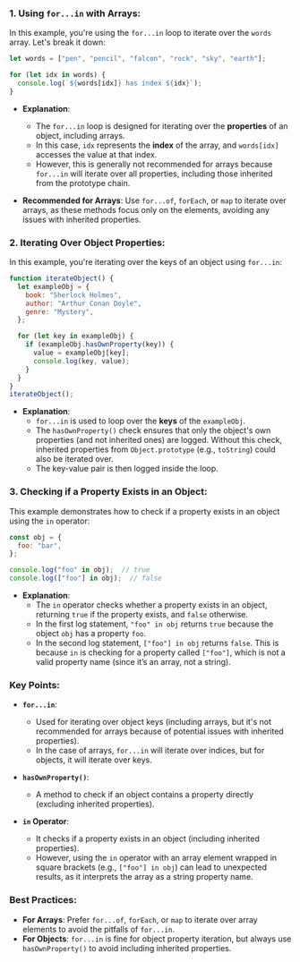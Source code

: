 ### 1. **Using `for...in` with Arrays:**

In this example, you're using the `for...in` loop to iterate over the `words` array. Let's break it down:

```javascript
let words = ["pen", "pencil", "falcon", "rock", "sky", "earth"];

for (let idx in words) {
  console.log(`${words[idx]} has index ${idx}`);
}
```

- **Explanation**:
  - The `for...in` loop is designed for iterating over the **properties** of an object, including arrays.
  - In this case, `idx` represents the **index** of the array, and `words[idx]` accesses the value at that index.
  - However, this is generally not recommended for arrays because `for...in` will iterate over all properties, including those inherited from the prototype chain.
  
- **Recommended for Arrays**: Use `for...of`, `forEach`, or `map` to iterate over arrays, as these methods focus only on the elements, avoiding any issues with inherited properties.

### 2. **Iterating Over Object Properties:**

In this example, you're iterating over the keys of an object using `for...in`:

```javascript
function iterateObject() {
  let exampleObj = {
    book: "Sherlock Holmes",
    author: "Arthur Conan Doyle",
    genre: "Mystery",
  };

  for (let key in exampleObj) {
    if (exampleObj.hasOwnProperty(key)) {
      value = exampleObj[key];
      console.log(key, value);
    }
  }
}
iterateObject();
```

- **Explanation**:
  - `for...in` is used to loop over the **keys** of the `exampleObj`.
  - The `hasOwnProperty()` check ensures that only the object's own properties (and not inherited ones) are logged. Without this check, inherited properties from `Object.prototype` (e.g., `toString`) could also be iterated over.
  - The key-value pair is then logged inside the loop.

### 3. **Checking if a Property Exists in an Object:**

This example demonstrates how to check if a property exists in an object using the `in` operator:

```javascript
const obj = {
  foo: "bar",
};

console.log("foo" in obj);  // true
console.log(["foo"] in obj);  // false
```

- **Explanation**:
  - The `in` operator checks whether a property exists in an object, returning `true` if the property exists, and `false` otherwise.
  - In the first log statement, `"foo" in obj` returns `true` because the object `obj` has a property `foo`.
  - In the second log statement, `["foo"] in obj` returns `false`. This is because `in` is checking for a property called `["foo"]`, which is not a valid property name (since it’s an array, not a string).

### Key Points:

- **`for...in`**: 
  - Used for iterating over object keys (including arrays, but it's not recommended for arrays because of potential issues with inherited properties).
  - In the case of arrays, `for...in` will iterate over indices, but for objects, it will iterate over keys.

- **`hasOwnProperty()`**:
  - A method to check if an object contains a property directly (excluding inherited properties).
  
- **`in` Operator**:
  - It checks if a property exists in an object (including inherited properties).
  - However, using the `in` operator with an array element wrapped in square brackets (e.g., `["foo"] in obj`) can lead to unexpected results, as it interprets the array as a string property name.

### Best Practices:

- **For Arrays**: Prefer `for...of`, `forEach`, or `map` to iterate over array elements to avoid the pitfalls of `for...in`.
- **For Objects**: `for...in` is fine for object property iteration, but always use `hasOwnProperty()` to avoid including inherited properties.